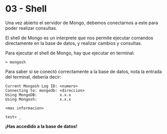 # 03 - Shell

Una vez abierto el servidor de Mongo, debemos conectarnos a este para poder realizar consultas.

El shell de Mongo es un interprete que nos permite ejecutar comandos directamente en la
base de datos, y realizar cambios y consultas.

Para ejecutar el shell de Mongo, hay que ejecutar en terminal:

```
> mongosh
```

Para saber si se conectó correctamente a la base de datos, nota la entrada del terminal, deberia decir:

```
Current Mongosh Log ID: <numero>
Connecting to: mongodb: <direccion>
Using MongoDB:          x.x.x
Using Mongosh:          x.x.x

<mas informacion>

test> _
```

**¡Has accedido a la base de datos!**
